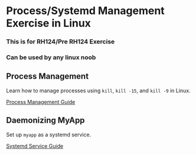 # Process/Systemd Management Exercise in Linux

### This is for RH124/Pre RH124 Exercise 
### Can be used by any linux noob 


## Process Management
Learn how to manage processes using `kill`, `kill -15`, and `kill -9` in Linux.

[Process Management Guide](PROC.md)

## Daemonizing MyApp
Set up `myapp` as a systemd service.

[Systemd Service Guide](SYSTEMD.md)
